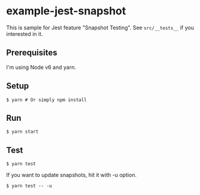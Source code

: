 # example-jest-snapshot

This is sample for Jest feature "Snapshot Testing". See `src/__tests__` if you interested in it.

## Prerequisites

I'm using Node v6 and yarn.

## Setup

```$xslt
$ yarn # Or simply npm install
```

## Run

```$xslt
$ yarn start
```

## Test

```$xslt
$ yarn test
```

If you want to update snapshots, hit it with -u option.

```$xslt
$ yarn test -- -u
```
